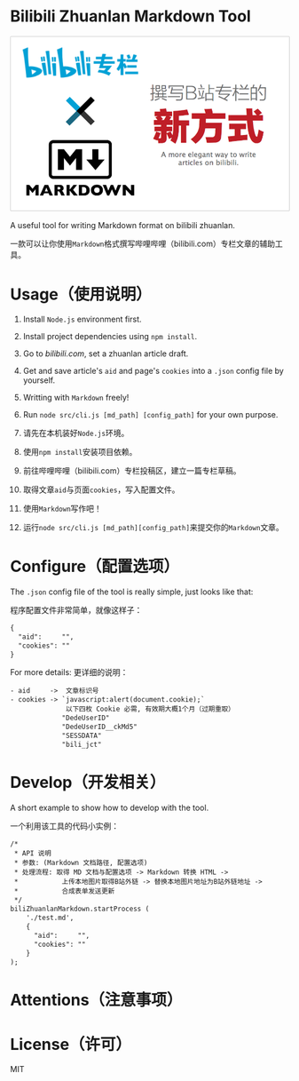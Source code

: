 # Bilibili Zhuanlan Markdown Tool

![bilixmd](./docs/bilixmd.png)

A useful tool for writing Markdown format on bilibili zhuanlan.

一款可以让你使用`Markdown`格式撰写哔哩哔哩（bilibili.com）专栏文章的辅助工具。


# Usage（使用说明）

1. Install `Node.js` environment first.
2. Install project dependencies using `npm install`.
3. Go to *bilibili.com*, set a zhuanlan article draft.
4. Get and save article's `aid` and page's `cookies` into a `.json` config file by yourself.
5. Writting with `Markdown` freely!
6. Run `node src/cli.js [md_path] [config_path]` for your own purpose.

1. 请先在本机装好`Node.js`环境。
2. 使用`npm install`安装项目依赖。
3. 前往哔哩哔哩（bilibili.com）专栏投稿区，建立一篇专栏草稿。
4. 取得文章`aid`与页面`cookies`，写入配置文件。
5. 使用`Markdown`写作吧！
6. 运行`node src/cli.js [md_path][config_path]`来提交你的`Markdown`文章。

# Configure（配置选项）

The `.json` config file of the tool is really simple, just looks like that:

程序配置文件非常简单，就像这样子：

```
{
  "aid":     "",
  "cookies": ""
}
```

For more details:
更详细的说明：

```
- aid     ->  文章标识号
- cookies -> `javascript:alert(document.cookie);`
              以下四枚 Cookie 必需, 有效期大概1个月（过期重取）
             "DedeUserID"
             "DedeUserID__ckMd5"
             "SESSDATA"
             "bili_jct"
```

# Develop（开发相关）

A short example to show how to develop with the tool.

一个利用该工具的代码小实例：

```
/*
 * API 说明
 * 参数: (Markdown 文档路径, 配置选项)
 * 处理流程: 取得 MD 文档与配置选项 -> Markdown 转换 HTML ->
 *           上传本地图片取得B站外链 -> 替换本地图片地址为B站外链地址 ->
 *           合成表单发送更新
 */
biliZhuanlanMarkdown.startProcess (
    './test.md',
    {
      "aid":     "",
      "cookies": ""
    }
);
```

# Attentions（注意事项）


# License（许可）

MIT

